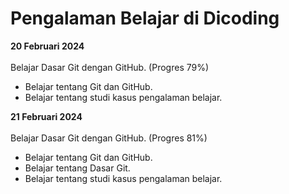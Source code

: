 # Pengalaman Belajar di Dicoding

**20 Februari 2024**<br>  
Belajar Dasar Git dengan GitHub. (Progres 79%)
* Belajar tentang Git dan GitHub.
* Belajar tentang studi kasus pengalaman belajar.

**21 Februari 2024**<br>  
Belajar Dasar Git dengan GitHub. (Progres 81%)
* Belajar tentang Git dan GitHub.
* Belajar tentang Dasar Git.
* Belajar tentang studi kasus pengalaman belajar.
